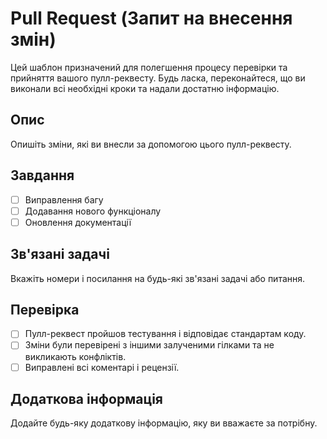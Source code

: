 # Pull Request (Запит на внесення змін)

Цей шаблон призначений для полегшення процесу перевірки та прийняття вашого пулл-реквесту. Будь ласка, переконайтеся, що ви виконали всі необхідні кроки та надали достатню інформацію.

## Опис

Опишіть зміни, які ви внесли за допомогою цього пулл-реквесту.

## Завдання

- [ ] Виправлення багу
- [ ] Додавання нового функціоналу
- [ ] Оновлення документації

## Зв'язані задачі

Вкажіть номери і посилання на будь-які зв'язані задачі або питання.

## Перевірка

- [ ] Пулл-реквест пройшов тестування і відповідає стандартам коду.
- [ ] Зміни були перевірені з іншими залученими гілками та не викликають конфліктів.
- [ ] Виправлені всі коментарі і рецензії.

## Додаткова інформація

Додайте будь-яку додаткову інформацію, яку ви вважаєте за потрібну.

